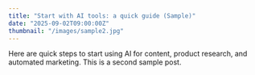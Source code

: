```yaml
---
title: "Start with AI tools: a quick guide (Sample)"
date: "2025-09-02T09:00:00Z"
thumbnail: "/images/sample2.jpg"
---
```


Here are quick steps to start using AI for content, product research, and automated marketing. This is a second sample post.
